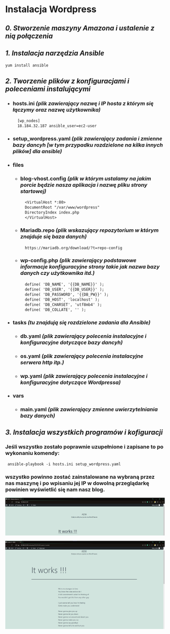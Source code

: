 # **Instalacja Wordpress**
## ***0. Stworzenie maszyny Amazona i ustalenie z nią połączenia***
## ***1. Instalacja narzędzia Ansible***
    yum install ansible
## ***2. Tworzenie plików z konfiguracjami i poleceniami instalującymi***
* ### hosts.ini *(plik zawierający nazwę i IP hosta z którym się łączymy oraz nazwę użytkownika)*
        [wp_nodes]
        18.184.32.187 ansible_user=ec2-user
* ### setup_wordpress.yaml *(plik zawierający zadania i zmienne bazy dancyh [w tym przypadku rozdzielone na kilka innych plików] dla ansible)*
* ### files
    * ### blog-vhost.config *(plik w którym ustalamy na jakim porcie będzie nasza aplikacja i nazwę pliku strony startowej)*
            <VirtualHost *:80>
            DocumentRoot "/var/www/wordpress"
            DirectoryIndex index.php
            </VirtualHost>
    * ### Mariadb.repo *(plik wskazujący repozytorium w którym znajduje się baza danych)*
            https://mariadb.org/download/?t=repo-config
    * ### wp-config.php *(plik zawierający podstawowe informacje konfiguracyjne strony takie jak nazwa bazy danych czy użytkownika itd.)*
            define( 'DB_NAME', '{{DB_NAME}}' );
            define( 'DB_USER', '{{DB_USER}}' );
            define( 'DB_PASSWORD', '{{DB_PW}}' );
            define( 'DB_HOST', 'localhost' );
            define( 'DB_CHARSET', 'utf8mb4' );
            define( 'DB_COLLATE', '' );
* ### tasks *(tu znajdują się rozdzielone zadania dla Ansible)*
    * ### db.yaml *(plik zawierający polecenia instalacyjne i konfiguracyjne dotyczące bazy dancyh)*
    * ### os.yaml *(plik zawierający polecenia instalacyjne serwera http itp.)*
    * ### wp.yaml *(plik zawierający polecenia instalacyjne i konfiguracyjne dotyczące Wordpressa)*
* ### vars
    * ### main.yaml *(plik zawierający zmienne uwierzytelniania bazy danych)*
## ***3. Instalacja wszystkich programów i kofiguracji***
### Jeśli wszystko zostało poprawnie uzupełnione i zapisane to po wykonaniu komendy:
     ansible-playbook -i hosts.ini setup_wordpress.yaml
### wszystko powinno zostać zainstalowane na wybraną przez nas maszynę i po wpisaniu jej IP w dowolną przeglądarkę powinien wyświetlić się nam nasz blog.
![wp_test_0](pic/wp_test_0.jpg)

![wp_test](pic/wp_test.jpg)

